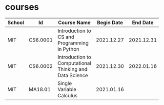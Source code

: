 # courses


| School | Id       | Course Name                                             | Begin Date   | End Date   |
|--------|----------|---------------------------------------------------------|--------------|------------|
| MIT    | CS6.0001 | Introduction to CS and Programming in Python            | 2021.12.27   | 2021.12.31 |
| MIT    | CS6.0002 | Introduction to Computational Thinking and Data Science | 2021.12.30   | 2022.01.16 |
| MIT    | MA18.01  | Single Variable Calculus                                | 2021.01.16   | |
